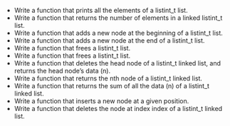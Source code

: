 * Write a function that prints all the elements of a listint_t list.
* Write a function that returns the number of elements in a linked listint_t list.
* Write a function that adds a new node at the beginning of a listint_t list.
* Write a function that adds a new node at the end of a listint_t list.
* Write a function that frees a listint_t list.
* Write a function that frees a listint_t list.
* Write a function that deletes the head node of a listint_t linked list, and returns the head node’s data (n).
* Write a function that returns the nth node of a listint_t linked list.
* Write a function that returns the sum of all the data (n) of a listint_t linked list.
* Write a function that inserts a new node at a given position.
* Write a function that deletes the node at index index of a listint_t linked list.